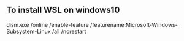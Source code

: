 To install WSL on windows10
------------------------------
dism.exe /online /enable-feature /featurename:Microsoft-Windows-Subsystem-Linux /all /norestart
